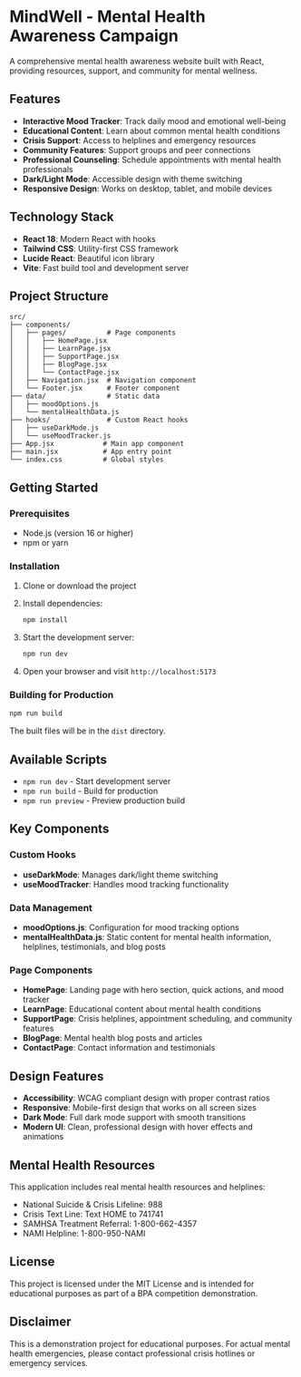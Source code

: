 # MindWell - Mental Health Awareness Campaign

A comprehensive mental health awareness website built with React, providing resources, support, and community for mental wellness.

## Features

- **Interactive Mood Tracker**: Track daily mood and emotional well-being
- **Educational Content**: Learn about common mental health conditions
- **Crisis Support**: Access to helplines and emergency resources
- **Community Features**: Support groups and peer connections
- **Professional Counseling**: Schedule appointments with mental health professionals
- **Dark/Light Mode**: Accessible design with theme switching
- **Responsive Design**: Works on desktop, tablet, and mobile devices

## Technology Stack

- **React 18**: Modern React with hooks
- **Tailwind CSS**: Utility-first CSS framework
- **Lucide React**: Beautiful icon library
- **Vite**: Fast build tool and development server

## Project Structure

```
src/
├── components/
│   ├── pages/          # Page components
│   │   ├── HomePage.jsx
│   │   ├── LearnPage.jsx
│   │   ├── SupportPage.jsx
│   │   ├── BlogPage.jsx
│   │   └── ContactPage.jsx
│   ├── Navigation.jsx  # Navigation component
│   └── Footer.jsx      # Footer component
├── data/               # Static data
│   ├── moodOptions.js
│   └── mentalHealthData.js
├── hooks/              # Custom React hooks
│   ├── useDarkMode.js
│   └── useMoodTracker.js
├── App.jsx            # Main app component
├── main.jsx           # App entry point
└── index.css          # Global styles
```

## Getting Started

### Prerequisites

- Node.js (version 16 or higher)
- npm or yarn

### Installation

1. Clone or download the project
2. Install dependencies:
   ```bash
   npm install
   ```

3. Start the development server:
   ```bash
   npm run dev
   ```

4. Open your browser and visit `http://localhost:5173`

### Building for Production

```bash
npm run build
```

The built files will be in the `dist` directory.

## Available Scripts

- `npm run dev` - Start development server
- `npm run build` - Build for production
- `npm run preview` - Preview production build

## Key Components

### Custom Hooks

- **useDarkMode**: Manages dark/light theme switching
- **useMoodTracker**: Handles mood tracking functionality

### Data Management

- **moodOptions.js**: Configuration for mood tracking options
- **mentalHealthData.js**: Static content for mental health information, helplines, testimonials, and blog posts

### Page Components

- **HomePage**: Landing page with hero section, quick actions, and mood tracker
- **LearnPage**: Educational content about mental health conditions
- **SupportPage**: Crisis helplines, appointment scheduling, and community features
- **BlogPage**: Mental health blog posts and articles
- **ContactPage**: Contact information and testimonials

## Design Features

- **Accessibility**: WCAG compliant design with proper contrast ratios
- **Responsive**: Mobile-first design that works on all screen sizes
- **Dark Mode**: Full dark mode support with smooth transitions
- **Modern UI**: Clean, professional design with hover effects and animations

## Mental Health Resources

This application includes real mental health resources and helplines:

- National Suicide & Crisis Lifeline: 988
- Crisis Text Line: Text HOME to 741741
- SAMHSA Treatment Referral: 1-800-662-4357
- NAMI Helpline: 1-800-950-NAMI

## License

This project is licensed under the MIT License and is intended for educational purposes as part of a BPA competition demonstration.

## Disclaimer

This is a demonstration project for educational purposes. For actual mental health emergencies, please contact professional crisis hotlines or emergency services.
